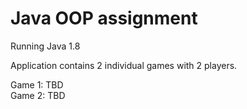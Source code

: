# Java OOP assignment

Running Java 1.8

Application contains 2 individual games with 2 players.

Game 1: TBD <br />
Game 2: TBD